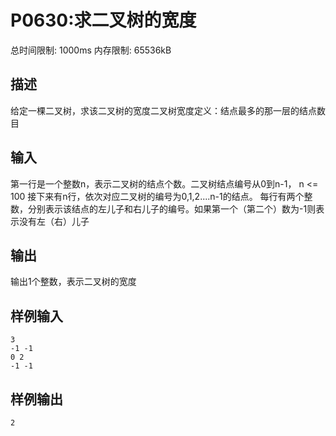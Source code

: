 # P0630:求二叉树的宽度

总时间限制: 1000ms 内存限制: 65536kB

## 描述

给定一棵二叉树，求该二叉树的宽度二叉树宽度定义：结点最多的那一层的结点数目

## 输入

第一行是一个整数n，表示二叉树的结点个数。二叉树结点编号从0到n-1， n <= 100 接下来有n行，依次对应二叉树的编号为0,1,2....n-1的结点。 每行有两个整数，分别表示该结点的左儿子和右儿子的编号。如果第一个（第二个）数为-1则表示没有左（右）儿子

## 输出

输出1个整数，表示二叉树的宽度

## 样例输入

```
3
-1 -1
0 2
-1 -1
```

## 样例输出

```
2
```
